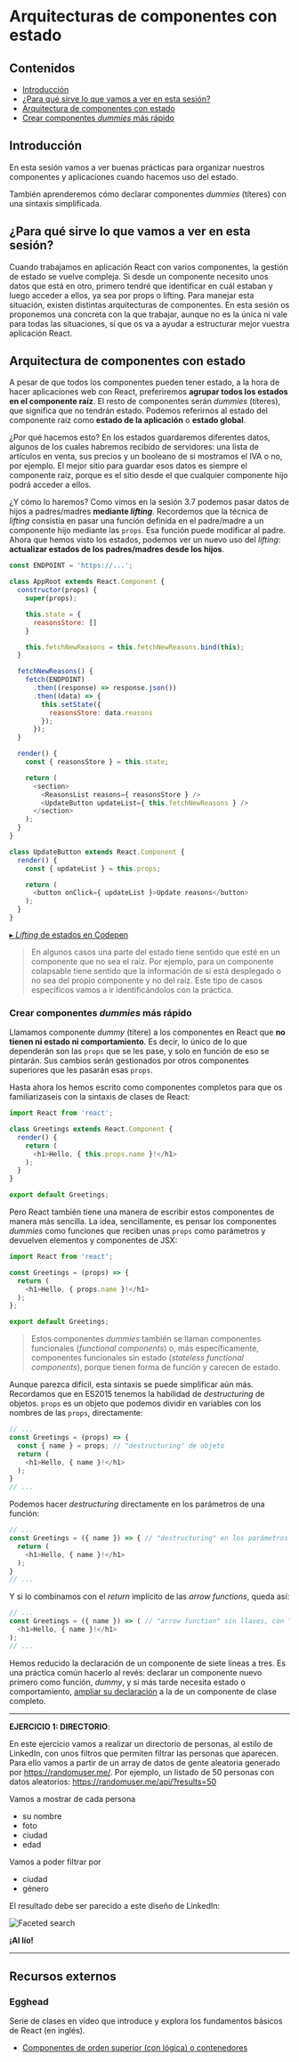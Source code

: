 # Arquitecturas de componentes con estado

[codepen-lifting-state-up]: https://codepen.io/adalab/pen/xpzBYz?editors=0010

## Contenidos

- [Introducción](#introducción)
- [¿Para qué sirve lo que vamos a ver en esta sesión?](#¿para-qué-sirve-lo-que-vamos-a-ver-en-esta-sesión)
- [Arquitectura de componentes con estado](#arquitectura-de-componentes-con-estado)
- [Crear componentes _dummies_ más rápido](#crear-componentes-dummies-más-rápido)

## Introducción

En esta sesión vamos a ver buenas prácticas para organizar nuestros componentes y aplicaciones cuando hacemos uso del estado.

También aprenderemos cómo declarar componentes _dummies_ (títeres) con una sintaxis simplificada. 


## ¿Para qué sirve lo que vamos a ver en esta sesión?

Cuando trabajamos en aplicación React con varios componentes, la gestión de estado se vuelve compleja. Si desde un componente necesito unos datos que está en otro, primero tendré que identificar en cuál estaban y luego acceder a ellos, ya sea por props o lifting. Para manejar esta situación, existen distintas arquitecturas de componentes. En esta sesión os proponemos una concreta con la que trabajar, aunque no es la única ni vale para todas las situaciones, sí que os va a ayudar a estructurar mejor vuestra aplicación React.


## Arquitectura de componentes con estado

A pesar de que todos los componentes pueden tener estado, a la hora de hacer aplicaciones web con React, preferiremos **agrupar todos los estados en el componente raíz**. El resto de componentes serán _dummies_ (títeres), que significa que no tendrán estado. Podemos referirnos al estado del componente raíz como **estado de la aplicación** o **estado global**.

¿Por qué hacemos esto? En los estados guardaremos diferentes datos, algunos de los cuales habremos recibido de servidores: una lista de artículos en venta, sus precios y un booleano de si mostramos el IVA o no, por ejemplo. El mejor sitio para guardar esos datos es siempre el componente raíz, porque es el sitio desde el que cualquier componente hijo podrá acceder a ellos.

¿Y cómo lo haremos? Como vimos en la sesión 3.7 podemos pasar datos de hijos a padres/madres **mediante _lifting_**. Recordemos que la técnica de _lifting_ consistía en pasar una función definida en el padre/madre a un componente hijo mediante las `props`. Esa función puede modificar al padre. Ahora que hemos visto los estados, podemos ver un nuevo uso del _lifting_: **actualizar estados de los padres/madres desde los hijos**.

```js
const ENDPOINT = 'https://...';

class AppRoot extends React.Component {
  constructor(props) {
    super(props);

    this.state = {
      reasonsStore: []
    }

    this.fetchNewReasons = this.fetchNewReasons.bind(this);
  }

  fetchNewReasons() {
    fetch(ENDPOINT)
      .then((response) => response.json())
      .then((data) => {
        this.setState({
          reasonsStore: data.reasons
        });
      });
  }

  render() {
    const { reasonsStore } = this.state;

    return (
      <section>
        <ReasonsList reasons={ reasonsStore } />
        <UpdateButton updateList={ this.fetchNewReasons } />
      </section>
    );
  }
}

class UpdateButton extends React.Component {
  render() {
    const { updateList } = this.props;

    return (
      <button onClick={ updateList }>Update reasons</button>
    );
  }
}
```

[&blacktriangleright; _Lifting_ de estados en Codepen][codepen-lifting-state-up]

> En algunos casos una parte del estado tiene sentido que esté en un componente que no sea el raíz. Por ejemplo, para un componente colapsable tiene sentido que la información de si está desplegado o no sea del propio componente y no del raíz. Este tipo de casos específicos vamos a ir identificándolos con la práctica.


### Crear componentes _dummies_ más rápido

Llamamos componente _dummy_ (títere) a los componentes en React que **no tienen ni estado ni comportamiento**. Es decir, lo único de lo que dependerán son las `props` que se les pase, y solo en función de eso se pintarán. Sus cambios serán gestionados por otros componentes superiores que les pasarán esas `props`.

Hasta ahora los hemos escrito como componentes completos para que os familiarizaseis con la sintaxis de clases de React:

```js
import React from 'react';

class Greetings extends React.Component {
  render() {
    return (
      <h1>Hello, { this.props.name }!</h1>
    );
  }
}

export default Greetings;
```

Pero React también tiene una manera de escribir estos componentes de manera más sencilla. La idea, sencillamente, es pensar los componentes _dummies_ como funciones que reciben unas `props` como parámetros y devuelven elementos y componentes de JSX:

```js
import React from 'react';

const Greetings = (props) => {
  return (
    <h1>Hello, { props.name }!</h1>
  );
};

export default Greetings;
```

> Estos componentes _dummies_ también se llaman componentes funcionales (_functional components_) o, más específicamente, componentes funcionales sin estado (_stateless functional components_), porque tienen forma de función y carecen de estado.

Aunque parezca difícil, esta sintaxis se puede simplificar aún más. Recordamos que en ES2015 tenemos la habilidad de _destructuring_ de objetos. `props` es un objeto que podemos dividir en variables con los nombres de las `props`, directamente:

```js
// ...
const Greetings = (props) => {
  const { name } = props; // "destructuring" de objeto
  return (
    <h1>Hello, { name }!</h1>
  );
}
// ...
```

Podemos hacer _destructuring_ directamente en los parámetros de una función:

```js
// ...
const Greetings = ({ name }) => { // "destructuring" en los parámetros
  return (
    <h1>Hello, { name }!</h1>
  );
}
// ...
```

Y si lo combinamos con el _return_ implícito de las _arrow functions_, queda así:

```js
// ...
const Greetings = ({ name }) => ( // "arrow function" sin llaves, con "return" implícito
  <h1>Hello, { name }!</h1>
);
// ...
```

Hemos reducido la declaración de un componente de siete líneas a tres. Es una práctica común hacerlo al revés: declarar un componente nuevo primero como función, _dummy_, y si más tarde necesita estado o comportamiento, [ampliar su declaración](https://reactjs.org/docs/state-and-lifecycle.html#converting-a-function-to-a-class) a la de un componente de clase completo.

* * *

**EJERCICIO 1: DIRECTORIO**:

En este ejercicio vamos a realizar un directorio de personas, al estilo de LinkedIn, con unos filtros que permiten filtrar las personas que aparecen. Para ello vamos a partir de un array de datos de gente aleatoria generado por https://randomuser.me/. Por ejemplo, un listado de 50 personas con datos aleatorios: https://randomuser.me/api/?results=50

Vamos a mostrar de cada persona
- su nombre
- foto
- ciudad
- edad

Vamos a poder filtrar por
- ciudad
- género

El resultado debe ser parecido a este diseño de LinkedIn:

![Faceted search](assets/images/3_9_faceted-search.png)

**¡Al lío!**

* * *


## Recursos externos

### Egghead

Serie de clases en vídeo que introduce y explora los fundamentos básicos de React (en inglés).

- [Componentes de orden superior (con lógica) o contenedores](https://egghead.io/lessons/react-react-fundamentals-higher-order-components-replaces-mixins)
